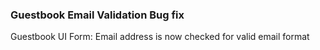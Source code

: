 
### Guestbook Email Validation Bug fix

Guestbook UI Form: Email address is now checked for valid email format
